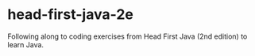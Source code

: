 # head-first-java-2e
Following along to coding exercises from Head First Java (2nd edition) to learn Java.
